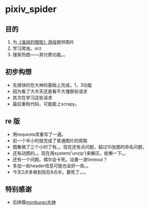 # pixiv_spider

## 目的
1. 为[《谁组的暗牧》游戏](https://github.com/qq519043202/Who-set-the-sp)提供图片
2. 学习爬虫。orz
3. 搜索热图——其付费功能。。

## 初步构想
- 先很快的在大神的基础上完成，1，3功能
- 因为看了大半天还是看不大懂那些请求
- 其次在学习这些请求
- 最后重构代码，可能能上scrapy。

## re 版
- 用requests库重写了一遍。
- 前一个半小时就完成了普通图片的爬取
- 图集做了三个小时了有。。现在还有点问题，超过10张图的命名问题，
- 还有动图的。。现在用system('unzip')来解压，偷懒一下。。
- 还有一个问题。偶尔会卡死。设置一波timeout？
- 多加一些header信息可能也会好一些。。
- 今天2点多做到现在8点半。要死了。。。


## 特别感谢
- 后排膜[monburan大神](https://github.com/monburan)
